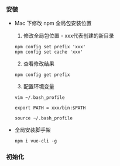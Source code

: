 ### 安装

- Mac 下修改 npm 全局包安装位置

  1. 修改全局包位置 - xxx代表创建的新目录

  ```shell
  npm config set prefix 'xxx'
  npm config set cache 'xxx'
  ```

  2. 查看修改结果

  ```shell
  npm config get prefix
  ```

  3. 配置环境变量

  ```shell
  vim ~/.bash_profile
  
  export PATH = xxx/bin:$PATH
  
  source ~/.bash_profile
  ```

- 全局安装脚手架

  ```shell
  npm i vue-cli -g
  ```

### 初始化



